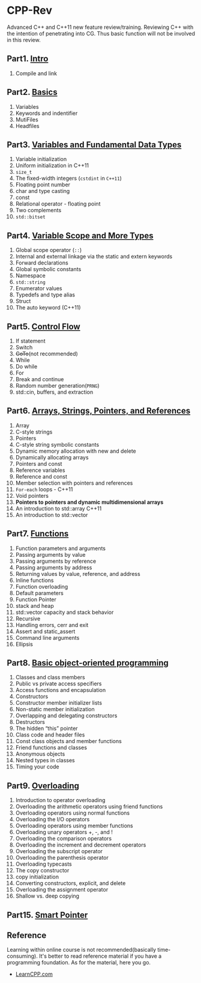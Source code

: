 # CPP-Rev
Advanced C++ and C++11 new feature review/training. Reviewing C++ with the intention of penetrating into CG. Thus basic function will not be involved in this review.
## Part1. [Intro](./md/Chapter01Intro.md)
1. Compile and link
## Part2. [Basics](./md/Chapter02Basics.md)
1. Variables
2. Keywords and indentifier
3. MutiFiles
4. Headfiles
## Part3. [Variables and Fundamental Data Types](./md/Chapter03VarAndDataType.md)
1. Variable initialization
2. Uniform initialization in C++11
3. `size_t`
4. The fixed-width integers (`cstdint` in `C++11`)
5. Floating point number
6. char and type casting
7. const
8. Relational operator - floating point
9. Two complements
10. `std::bitset` 
## Part4. [Variable Scope and More Types](./md/Chapter04AdvVarAndType.md)
1. Global scope operator (`::`)
2. Internal and external linkage via the static and extern keywords
3. Forward declarations
4. Global symbolic constants
5. Namespace
6. `std::string`
7. Enumerator values
8. Typedefs and type alias
9. Struct
10. The auto keyword (C++11)
## Part5. [Control Flow](./md/Chapter05ControlFlow.md)
1. If statement
2. Switch
3. ~~GoTo~~(not recommended)
4. While
5. Do while
6. For
7. Break and continue
8. Random number generation(`PRNG`)
9. std::cin, buffers, and extraction
## Part6. [Arrays, Strings, Pointers, and References](./md/Chapter06Array.md)
1. Array
2. C-style strings
3. Pointers
4. C-style string symbolic constants
5. Dynamic memory allocation with new and delete
6. Dynamically allocating arrays
7. Pointers and const
8. Reference variables
9. Reference and const
10. Member selection with pointers and references
11. `For-each` loops - C++11
12. Void pointers
13. **Pointers to pointers and dynamic multidimensional arrays**
14. An introduction to std::array C++11
15. An introduction to std::vector
## Part7. [Functions](./md/Chapter07Functions.md)
1. Function parameters and arguments
2. Passing arguments by value
3. Passing arguments by reference
4. Passing arguments by address
5. Returning values by value, reference, and address
6. Inline functions
7. Function overloading
8. Default parameters
9. Function Pointer
10. stack and heap
11. std::vector capacity and stack behavior
12. Recursive
13. Handling errors, cerr and exit
14. Assert and static_assert
15. Command line arguments
16. Ellipsis 
## Part8. [Basic object-oriented programming](./md/Chapter08OOP.md)
1. Classes and class members
2. Public vs private access specifiers
3. Access functions and encapsulation
4. Constructors
5. Constructor member initializer lists
6. Non-static member initialization
7. Overlapping and delegating constructors
8. Destructors
9. The hidden “this” pointer
10. Class code and header files
11. Const class objects and member functions
12. Friend functions and classes
13. Anonymous objects
14. Nested types in classes
15. Timing your code
## Part9. [Overloading](./md/Chapter09Overloading.md)
1. Introduction to operator overloading
2. Overloading the arithmetic operators using friend functions
3. Overloading operators using normal functions
4. Overloading the I/O operators
5. Overloading operators using member functions
6. Overloading unary operators +, -, and !
7. Overloading the comparison operators
8. Overloading the increment and decrement operators
9. Overloading the subscript operator
10. Overloading the parenthesis operator
11. Overloading typecasts
12. The copy constructor
13. copy initialization
14. Converting constructors, explicit, and delete
15. Overloading the assignment operator
16. Shallow vs. deep copying
## Part15. [Smart Pointer](./md/Chapter15SmartPointer.md)
## Reference
Learning within online course is not recommended(basically time-consuming). It's better to read reference material if you have a programming foundation. As for the material, here you go.
* [LearnCPP.com](https://www.learncpp.com/cpp-tutorial/introduction-to-cplusplus/)
   

